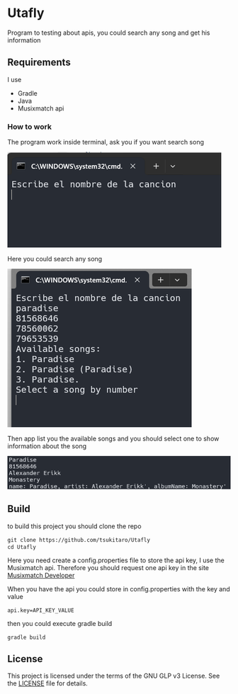 # Utafly

Program to testing about apis, you could search any song and get his information

## Requirements
I use 

- Gradle
- Java
- Musixmatch api

### How to work

The program work inside terminal, ask you if you want search song

![search](./Demo/Select_song.png)

Here you could search any song 

![listSongs](./Demo/List_songs.png) 

Then app list you the available songs and you should select one to show information about the song

![resutl](./Demo/Result_song.png) 


## Build
to build this project you should clone the repo
```
git clone https://github.com/tsukitaro/Utafly
cd Utafly
```

Here you need create a config.properties file to store the api key, I use the Musixmatch api.
Therefore you should request one api key in the site [Musixmatch Developer](https://developer.musixmatch.com/)

When you have the api you could store in config.properties with the key and value
```
api.key=API_KEY_VALUE
```

then you could execute gradle build
```
gradle build
```

## License

This project is licensed under the terms of the GNU GLP v3 License. See the [LICENSE](./LICENSE.md) file for details.
